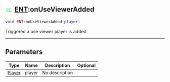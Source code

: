 ## <img src="../../.gitbook/assets/client.png" width="24" height=24 /> [ENT](https://iaswiki.rawr.dev/readme/ent):onUseViewerAdded

```lua
void ENT:onUseViewerAdded(player)
```

Triggered a use viewer player is added

------
## Parameters

| Type   | Name | Description | Optional |
| ------ | ---- | ----------- | -------: |
| [Player](https://iaswiki.rawr.dev/readme/player) | player | No description |  |


